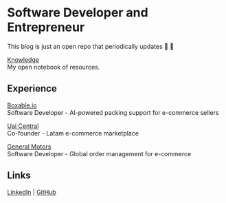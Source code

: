 # Software Developer and Entrepreneur

This blog is just an open repo that periodically updates :tada: :100:

[Knowledge](/knowledge/) <br />My open notebook of resources.

## Experience

[Boxable.io](/boxable/) <br />Software Developer - AI-powered packing support for e-commerce sellers</br>

[Uai Central](/uai/) <br />Co-founder - Latam e-commerce marketplace

<a href="https://gm.com">General Motors</a><br />Software Developer - Global order management for e-commerce


## Links

<a href="https://linkedin.com/in/nico-estrada">LinkedIn</a> <a>|</a>
<a href="https://github.com/nicoestrada">GitHub</a></a>

